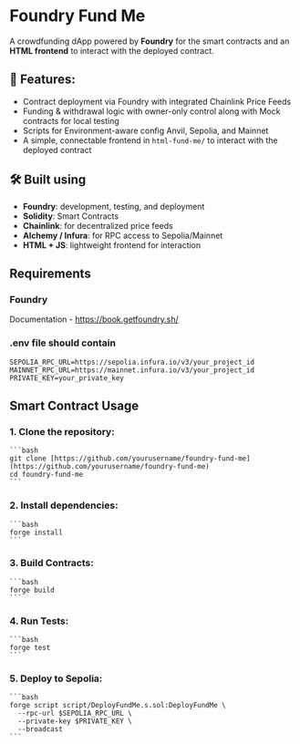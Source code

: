 # Foundry Fund Me

A crowdfunding dApp powered by **Foundry** for the smart contracts and an **HTML frontend** to interact with the deployed contract.

## 🚀 Features:

- Contract deployment via Foundry with integrated Chainlink Price Feeds
- Funding & withdrawal logic with owner-only control along with Mock contracts for local testing
- Scripts for Environment-aware config Anvil, Sepolia, and Mainnet
- A simple, connectable frontend in `html-fund-me/` to interact with the deployed contract

## 🛠 Built using 

-  **Foundry**: development, testing, and deployment
-  **Solidity**: Smart Contracts
-  **Chainlink**: for decentralized price feeds
-  **Alchemy / Infura**: for RPC access to Sepolia/Mainnet
-  **HTML + JS**: lightweight frontend for interaction

## Requirements

### Foundry 

Documentation - https://book.getfoundry.sh/

### .env file should contain

```
SEPOLIA_RPC_URL=https://sepolia.infura.io/v3/your_project_id
MAINNET_RPC_URL=https://mainnet.infura.io/v3/your_project_id
PRIVATE_KEY=your_private_key
```

## Smart Contract Usage

### 1.  **Clone the repository**:

    ```bash
    git clone [https://github.com/yourusername/foundry-fund-me](https://github.com/yourusername/foundry-fund-me)
    cd foundry-fund-me
    ```

### 2.  **Install dependencies**:

    ```bash
    forge install
    ```

### 3. **Build Contracts**:

    ```bash
    forge build
    ```

### 4. **Run Tests**:

    ```bash
    forge test
    ```

### 5. **Deploy to Sepolia**:

    ```bash
    forge script script/DeployFundMe.s.sol:DeployFundMe \
      --rpc-url $SEPOLIA_RPC_URL \
      --private-key $PRIVATE_KEY \
      --broadcast
    ```

